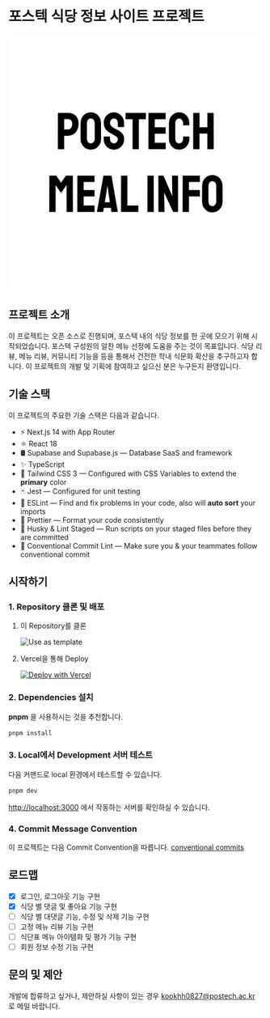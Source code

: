 # 포스텍 식당 정보 사이트 프로젝트

![Main Image](public/favicon/android-chrome-512x512.png)

## 프로젝트 소개

이 프로젝트는 오픈 소스로 진행되며, 포스텍 내의 식당 정보를 한 곳에 모으기 위해 시작되었습니다. 포스텍 구성원의 알찬 메뉴 선정에 도움을 주는 것이 목표입니다. 식당 리뷰, 메뉴 리뷰, 커뮤니티 기능을 등을 통해서 건전한 학내 식문화 확산을 추구하고자 합니다. 이 프로젝트의 개발 및 기획에 참여하고 싶으신 분은 누구든지 환영입니다.

## 기술 스택

이 프로젝트의 주요한 기술 스택은 다음과 같습니다.

- ⚡️ Next.js 14 with App Router
- ⚛️ React 18
- 🛢️ Supabase and Supabase.js — Database SaaS and framework
- ✨ TypeScript
- 💨 Tailwind CSS 3 — Configured with CSS Variables to extend the **primary** color
- 🃏 Jest — Configured for unit testing
- 📏 ESLint — Find and fix problems in your code, also will **auto sort** your imports
- 💖 Prettier — Format your code consistently
- 🐶 Husky & Lint Staged — Run scripts on your staged files before they are committed
- 🤖 Conventional Commit Lint — Make sure you & your teammates follow conventional commit

## 시작하기

### 1. Repository 클론 및 배포

1. 이 Repository를 클론

   ![Use as template](https://user-images.githubusercontent.com/55318172/129183039-1a61e68d-dd90-4548-9489-7b3ccbb35810.png)

2. Vercel을 통해 Deploy

   [![Deploy with Vercel](https://vercel.com/button)](https://vercel.com/new/git/external?repository-url=https://github.com/kookhh0827/PostechMeal)

### 2. Dependencies 설치

**pnpm** 을 사용하시는 것을 추천합니다.

```bash
pnpm install
```

### 3. Local에서 Development 서버 테스트

다음 커맨드로 local 환경에서 테스트할 수 있습니다.

```bash
pnpm dev
```

[http://localhost:3000](http://localhost:3000) 에서 작동하는 서버를 확인하실 수 있습니다.

### 4. Commit Message Convention

이 프로젝트는 다음 Commit Convention을 따릅니다. [conventional commits](https://www.conventionalcommits.org/en/v1.0.0/)

## 로드맵

- [x] 로그인, 로그아웃 기능 구현
- [x] 식당 별 댓글 및 좋아요 기능 구현
- [ ] 식당 별 대댓글 기능, 수정 및 삭제 기능 구현
- [ ] 고정 메뉴 리뷰 기능 구현
- [ ] 식단표 메뉴 아이템화 및 평가 기능 구현
- [ ] 회원 정보 수정 기능 구현

## 문의 및 제안

개발에 합류하고 싶거나, 제안하실 사항이 있는 경우 kookhh0827@postech.ac.kr 로 메일 바랍니다.
